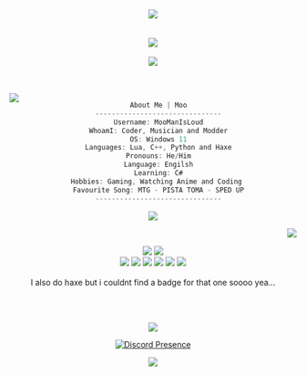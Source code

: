 <body>
<div align="center">
<img src="https://fontmeme.com/permalink/230427/5e71cf40a9baff6d049d1340fb08b848.png">
</div>
<br><br>
<div align="center">
<img src="https://i.pinimg.com/originals/b9/85/42/b98542fd46391a887e670a3bbfbf7bb1.gif">
<br><br>
<div align="center">
<img align="center" src="https://fontmeme.com/permalink/230427/e2c005de035b8cde304f33eee2070ab6.png">

<br><br>
<img align="left" src="https://static.wikia.nocookie.net/acchikocchi/images/8/88/Tsumiki32.png/revision/latest?cb=20150629202333">

```csharp
About Me | Moo
-------------------------------
Username: MooManIsLoud
WhoamI: Coder, Musician and Modder
OS: Windows 11
Languages: Lua, C++, Python and Haxe
Pronouns: He/Him
Language: Engilsh
Learning: C#
Hobbies: Gaming, Watching Anime and Coding 
Favourite Song: MTG - PISTA TOMA - SPED UP
-------------------------------
```
<img align="center" src="https://fontmeme.com/permalink/230427/f854ea4b6d8a7576be63eb60d9abd6e9.png">


<br>
<p>
  <div align="center">
<img src="https://i.ibb.co/GW6F5WV/fg1vnue50vtmu4cjkg329lmhi0-d7a2fcb18994c7f21b951b5aa4288210-1.png" align="right">
  </div>
</div>
<div>
  <br>
<p align="center"><img src="https://img.shields.io/badge/html5%20-%23E34F26.svg?&style=for-the-badge&logo=html5&logoColor=white"/> <img src="https://img.shields.io/badge/css3%20-%231572B6.svg?&style=for-the-badge&logo=css3&logoColor=white"/><br>
 <img src="https://img.shields.io/badge/node.js%20-%2343853D.svg?&style=for-the-badge&logo=node.js&logoColor=white"/> <img src="https://img.shields.io/badge/javascript%20-%23323330.svg?&style=for-the-badge&logo=javascript&logoColor=%23F7DF1E"/> <img src="https://img.shields.io/badge/git%20-%23F05033.svg?&style=for-the-badge&logo=git&logoColor=white"/> <img src="https://img.shields.io/badge/lua-%232C2D72.svg?style=for-the-badge&logo=lua&logoColor=white"> <img src="https://img.shields.io/badge/python-3670A0?style=for-the-badge&logo=python&logoColor=ffdd54" > <img src="https://img.shields.io/badge/c++-%2300599C.svg?style=for-the-badge&logo=c%2B%2B&logoColor=white"><br><br>
 I also do haxe but i couldnt find a badge for that one soooo yea...
</p>
<br>
</p>
<br>
</body>

<img src="https://fontmeme.com/permalink/230427/c56317c9a6f5eb447cca299df9b009ea.png">

[![Discord Presence](https://lanyard.cnrad.dev/api/436601741090488350)](https://discord.com/users/436601741090488350)

![](https://dcbadge.vercel.app/api/shield/436601741090488350)
